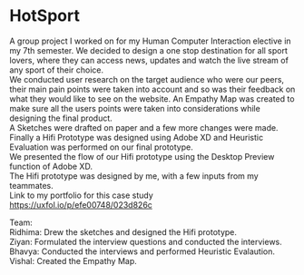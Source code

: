 # HotSport
A group project I worked on for my Human Computer Interaction elective in my 7th semester.
We decided to design a one stop destination for all sport lovers, where they can access news, updates and watch the live stream of any sport of their choice. <br>
We conducted user research on the target audience who were our peers, their main pain points were taken into account and so was their feedback on what they would like to see on the website.
An Empathy Map was created to make sure all the users points were taken into considerations while designing the final product. <br>
A Sketches were drafted on paper and a few more changes were made.
Finally a Hifi Prototype was designed using Adobe XD and Heuristic Evaluation was performed on our final prototype. <br>
We presented the flow of our Hifi prototype using the Desktop Preview function of Adobe XD. <br>
The Hifi prototype was designed by me, with a few inputs from my teammates. <br>
Link to my portfolio for this case study https://uxfol.io/p/efe00748/023d826c <br>

Team:<br>
Ridhima: Drew the sketches and designed the Hifi prototype. <br>
Ziyan: Formulated the interview questions and conducted the interviews. <br>
Bhavya: Conducted the interviews and performed Heuristic Evalaution. <br>
Vishal: Created the Empathy Map. 
